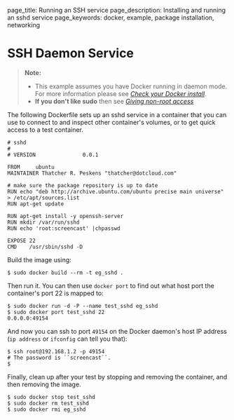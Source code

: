 page_title: Running an SSH service
page_description: Installing and running an sshd service
page_keywords: docker, example, package installation, networking

# SSH Daemon Service

> **Note:** 
> - This example assumes you have Docker running in daemon mode. For
>   more information please see [*Check your Docker
>   install*](../hello_world/#running-examples).
> - **If you don't like sudo** then see [*Giving non-root
>   access*](/installation/binaries/#dockergroup)

The following Dockerfile sets up an sshd service in a container that you
can use to connect to and inspect other container's volumes, or to get
quick access to a test container.

    # sshd
    #
    # VERSION               0.0.1

    FROM     ubuntu
    MAINTAINER Thatcher R. Peskens "thatcher@dotcloud.com"

    # make sure the package repository is up to date
    RUN echo "deb http://archive.ubuntu.com/ubuntu precise main universe" > /etc/apt/sources.list
    RUN apt-get update

    RUN apt-get install -y openssh-server
    RUN mkdir /var/run/sshd 
    RUN echo 'root:screencast' |chpasswd

    EXPOSE 22
    CMD    /usr/sbin/sshd -D

Build the image using:

    $ sudo docker build --rm -t eg_sshd .

Then run it. You can then use `docker port` to find
out what host port the container's port 22 is mapped to:

    $ sudo docker run -d -P --name test_sshd eg_sshd
    $ sudo docker port test_sshd 22
    0.0.0.0:49154

And now you can ssh to port `49154` on the Docker
daemon's host IP address (`ip address` or
`ifconfig` can tell you that):

    $ ssh root@192.168.1.2 -p 49154
    # The password is ``screencast``.
    $

Finally, clean up after your test by stopping and removing the
container, and then removing the image.

    $ sudo docker stop test_sshd
    $ sudo docker rm test_sshd
    $ sudo docker rmi eg_sshd
